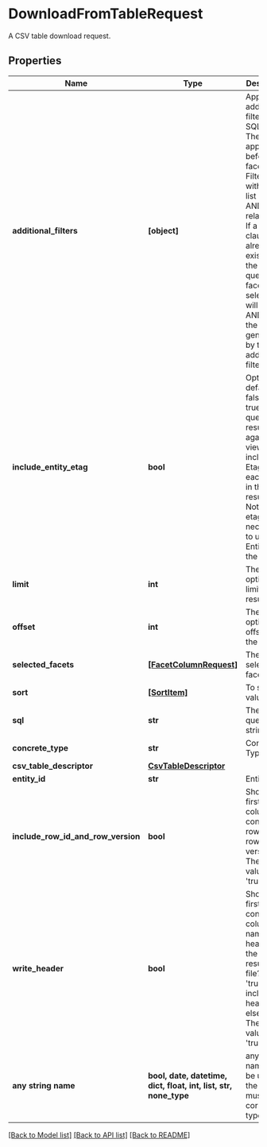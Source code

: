# DownloadFromTableRequest

A CSV table download request.
## Properties
Name | Type | Description | Notes
------------ | ------------- | ------------- | -------------
**additional_filters** | **[object]** | Appends additional filters to the SQL query. These are applied before facets. Filters within the list have an AND relationship. If a WHERE clause already exists on the SQL query or facets are selected, it will also be ANDed with the query generated by these additional filters.  | [optional] 
**include_entity_etag** | **bool** | Optional, default false. When true, a query results against views will include the Etag of each entity in the results. Note: The etag is necessary to update Entities in the view.  | [optional] 
**limit** | **int** | The optional limit to the results | [optional] 
**offset** | **int** | The optional offset into the results | [optional] 
**selected_facets** | [**[FacetColumnRequest]**](FacetColumnRequest.md) | The selected facet filters. | [optional] 
**sort** | [**[SortItem]**](SortItem.md) | To sort values | [optional] 
**sql** | **str** | The SQL query string. | [optional] 
**concrete_type** | **str** | Concrete Type | [optional] 
**csv_table_descriptor** | [**CsvTableDescriptor**](CsvTableDescriptor.md) |  | [optional] 
**entity_id** | **str** | Entity Id | [optional] 
**include_row_id_and_row_version** | **bool** | Should the first two columns contain the row ID and row version? The default value is &#39;true&#39;.  | [optional]  if omitted the server will use the default value of True
**write_header** | **bool** | Should the first line contain the columns names as a header in the resulting file? Set to &#39;true&#39; to include the headers else, &#39;false&#39;. The default value is &#39;true&#39;.  | [optional]  if omitted the server will use the default value of True
**any string name** | **bool, date, datetime, dict, float, int, list, str, none_type** | any string name can be used but the value must be the correct type | [optional]

[[Back to Model list]](../README.md#documentation-for-models) [[Back to API list]](../README.md#documentation-for-api-endpoints) [[Back to README]](../README.md)



